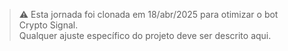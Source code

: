 > ⚠️ Esta jornada foi clonada em 18/abr/2025 para otimizar o bot Crypto Signal.  
> Qualquer ajuste específico do projeto deve ser descrito aqui.
